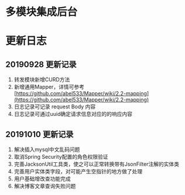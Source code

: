 # 多模块集成后台

# 更新日志

## 20190928 更新记录

1. 转发模块新增CURD方法
2. 新增通用Mapper，详情可参考[https://github.com/abel533/Mapper/wiki/2.2-mapping](https://github.com/abel533/Mapper/wiki/2.2-mapping)
3. 日志记录可记录 request Body 内容
4. 日志记录可通过uuid确定请求信息对应的的响应内容

## 20191010 更新记录

1. 解决插入mysql中文乱码问题
2. 取消Spring Security配置的角色权限验证
3. 完善JacksonUtil工具类，使之可以正常转换带有JsonFilter注解的实体类
4. 完善用户实体类字段，对可能产生空指针的地方做了处理
5. 用户基础增改查功能完成
6. 解决博客文章查询失败问题